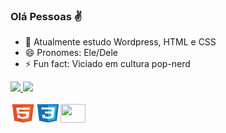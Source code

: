 ### Olá Pessoas ✌

- 🌱 Atualmente estudo Wordpress, HTML e CSS
- 😄 Pronomes: Ele/Dele
- ⚡ Fun fact: Viciado em cultura pop-nerd

<div >
  <a href="https://github.com/rikellmee">
  <img height="180em" src="https://github-readme-stats.vercel.app/api?username=rikellmee&show_icons=true&theme=dark&include_all_commits=true&count_private=true"/>
  <img height="180em" src="https://github-readme-stats.vercel.app/api/top-langs/?username=rikellmee&layout=compact&langs_count=7&theme=dark"/>
<div style="display: inline_block"><br>
 <img align="left" alt="Rafa-HTML" height="30" width="40" src="https://raw.githubusercontent.com/devicons/devicon/master/icons/html5/html5-original.svg">
 <img align="left" alt="Rafa-CSS" height="30" width="40" src="https://raw.githubusercontent.com/devicons/devicon/master/icons/css3/css3-original.svg">
 <img align="left" height="30" width="40" src="https://cdn.jsdelivr.net/gh/devicons/devicon/icons/wordpress/wordpress-original.svg" />
<div style="display: inline_block"><br>

</div>
